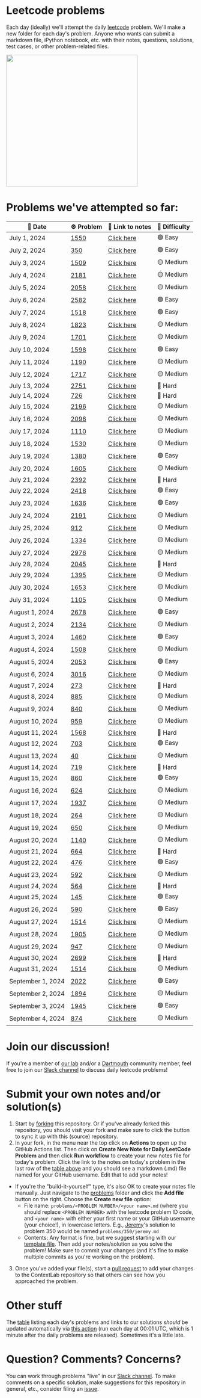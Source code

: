 # Leetcode problems

Each day (ideally) we'll attempt the daily [leetcode](https://leetcode.com) problem.  We'll make a new folder for each day's problem.  Anyone who wants can submit a markdown file, iPython notebook, etc. with their notes, questions, solutions, test cases, or other problem-related files.

<img src="https://github.com/ContextLab/leetcode-solutions/assets/9030494/867a1f48-19c9-4f71-967e-88c032d9a52d" width="350" height="350"/>


# Problems we've attempted so far:

| 📆 Date         | ⚙️ Problem                                                                                                     | 📝 Link to notes                                                                                             | 🚦 Difficulty |
|--------------|-------------------------------------------------------------------------------------------------------------|-----------------------------------------------------------------------------------------------------------|------------|
| July 1, 2024 | [1550](https://leetcode.com/problems/three-consecutive-odds/description/)                                         | [Click here](https://github.com/ContextLab/leetcode-solutions/tree/main/problems/1550)                     | 🟢  Easy        |
| July 2, 2024 | [350](https://leetcode.com/problems/intersection-of-two-arrays-ii/)                                         | [Click here](https://github.com/ContextLab/leetcode-solutions/tree/main/problems/350)                     | 🟢  Easy        |
| July 3, 2024 | [1509](https://leetcode.com/problems/minimum-difference-between-largest-and-smallest-value-in-three-moves/) | [Click here](https://github.com/ContextLab/leetcode-solutions/tree/main/problems/1509)                    | 🟡  Medium      |
| July 4, 2024 | [2181](https://leetcode.com/problems/merge-nodes-in-between-zeros/)                                         | [Click here](https://github.com/ContextLab/leetcode-solutions/tree/main/problems/2181)                    | 🟡  Medium      |
| July 5, 2024 | [2058](https://leetcode.com/problems/find-the-minimum-and-maximum-number-of-nodes-between-critical-points/) | [Click here](https://github.com/ContextLab/leetcode-solutions/tree/main/problems/2058)                    | 🟡  Medium      |
| July 6, 2024 | [2582](https://leetcode.com/problems/pass-the-pillow) | [Click here](https://github.com/ContextLab/leetcode-solutions/tree/main/problems/2582) | 🟢 Easy |
| July 7, 2024 | [1518](https://leetcode.com/problems/water-bottles) | [Click here](https://github.com/ContextLab/leetcode-solutions/tree/main/problems/1518) | 🟢 Easy |
| July 8, 2024 | [1823](https://leetcode.com/problems/find-the-winner-of-the-circular-game) | [Click here](https://github.com/ContextLab/leetcode-solutions/tree/main/problems/1823) | 🟡 Medium |
| July 9, 2024 | [1701](https://leetcode.com/problems/average-waiting-time) | [Click here](https://github.com/ContextLab/leetcode-solutions/tree/main/problems/1701) | 🟡 Medium |
| July 10, 2024 | [1598](https://leetcode.com/problems/crawler-log-folder) | [Click here](https://github.com/ContextLab/leetcode-solutions/tree/main/problems/1598) | 🟢 Easy |
| July 11, 2024 | [1190](https://leetcode.com/problems/reverse-substrings-between-each-pair-of-parentheses) | [Click here](https://github.com/ContextLab/leetcode-solutions/tree/main/problems/1190) | 🟡 Medium |
| July 12, 2024 | [1717](https://leetcode.com/problems/maximum-score-from-removing-substrings) | [Click here](https://github.com/ContextLab/leetcode-solutions/tree/main/problems/1717) | 🟡 Medium |
| July 13, 2024 | [2751](https://leetcode.com/problems/robot-collisions) | [Click here](https://github.com/ContextLab/leetcode-solutions/tree/main/problems/2751) | 🔴 Hard |
| July 14, 2024 | [726](https://leetcode.com/problems/number-of-atoms) | [Click here](https://github.com/ContextLab/leetcode-solutions/tree/main/problems/726) | 🔴 Hard |
| July 15, 2024 | [2196](https://leetcode.com/problems/create-binary-tree-from-descriptions) | [Click here](https://github.com/ContextLab/leetcode-solutions/tree/main/problems/2196) | 🟡 Medium |
| July 16, 2024 | [2096](https://leetcode.com/problems/step-by-step-directions-from-a-binary-tree-node-to-another) | [Click here](https://github.com/ContextLab/leetcode-solutions/tree/main/problems/2096) | 🟡 Medium |
| July 17, 2024 | [1110](https://leetcode.com/problems/delete-nodes-and-return-forest) | [Click here](https://github.com/ContextLab/leetcode-solutions/tree/main/problems/1110) | 🟡 Medium |
| July 18, 2024 | [1530](https://leetcode.com/problems/number-of-good-leaf-nodes-pairs) | [Click here](https://github.com/ContextLab/leetcode-solutions/tree/main/problems/1530) | 🟡 Medium |
| July 19, 2024 | [1380](https://leetcode.com/problems/lucky-numbers-in-a-matrix) | [Click here](https://github.com/ContextLab/leetcode-solutions/tree/main/problems/1380) | 🟢 Easy |
| July 20, 2024 | [1605](https://leetcode.com/problems/find-valid-matrix-given-row-and-column-sums) | [Click here](https://github.com/ContextLab/leetcode-solutions/tree/main/problems/1605) | 🟡 Medium |
| July 21, 2024 | [2392](https://leetcode.com/problems/build-a-matrix-with-conditions) | [Click here](https://github.com/ContextLab/leetcode-solutions/tree/main/problems/2392) | 🔴 Hard |
| July 22, 2024 | [2418](https://leetcode.com/problems/sort-the-people) | [Click here](https://github.com/ContextLab/leetcode-solutions/tree/main/problems/2418) | 🟢 Easy |
| July 23, 2024 | [1636](https://leetcode.com/problems/sort-array-by-increasing-frequency) | [Click here](https://github.com/ContextLab/leetcode-solutions/tree/main/problems/1636) | 🟢 Easy |
| July 24, 2024 | [2191](https://leetcode.com/problems/sort-the-jumbled-numbers) | [Click here](https://github.com/ContextLab/leetcode-solutions/tree/main/problems/2191) | 🟡 Medium |
| July 25, 2024 | [912](https://leetcode.com/problems/sort-an-array) | [Click here](https://github.com/ContextLab/leetcode-solutions/tree/main/problems/912) | 🟡 Medium |
| July 26, 2024 | [1334](https://leetcode.com/problems/find-the-city-with-the-smallest-number-of-neighbors-at-a-threshold-distance) | [Click here](https://github.com/ContextLab/leetcode-solutions/tree/main/problems/1334) | 🟡 Medium |
| July 27, 2024 | [2976](https://leetcode.com/problems/minimum-cost-to-convert-string-i) | [Click here](https://github.com/ContextLab/leetcode-solutions/tree/main/problems/2976) | 🟡 Medium |
| July 28, 2024 | [2045](https://leetcode.com/problems/second-minimum-time-to-reach-destination) | [Click here](https://github.com/ContextLab/leetcode-solutions/tree/main/problems/2045) | 🔴 Hard |
| July 29, 2024 | [1395](https://leetcode.com/problems/count-number-of-teams) | [Click here](https://github.com/ContextLab/leetcode-solutions/tree/main/problems/1395) | 🟡 Medium |
| July 30, 2024 | [1653](https://leetcode.com/problems/minimum-deletions-to-make-string-balanced) | [Click here](https://github.com/ContextLab/leetcode-solutions/tree/main/problems/1653) | 🟡 Medium |
| July 31, 2024 | [1105](https://leetcode.com/problems/filling-bookcase-shelves) | [Click here](https://github.com/ContextLab/leetcode-solutions/tree/main/problems/1105) | 🟡 Medium |
| August 1, 2024 | [2678](https://leetcode.com/problems/number-of-senior-citizens) | [Click here](https://github.com/ContextLab/leetcode-solutions/tree/main/problems/2678) | 🟢 Easy |
| August 2, 2024 | [2134](https://leetcode.com/problems/minimum-swaps-to-group-all-1s-together-ii) | [Click here](https://github.com/ContextLab/leetcode-solutions/tree/main/problems/2134) | 🟡 Medium |
| August 3, 2024 | [1460](https://leetcode.com/problems/make-two-arrays-equal-by-reversing-subarrays) | [Click here](https://github.com/ContextLab/leetcode-solutions/tree/main/problems/1460) | 🟢 Easy |
| August 4, 2024 | [1508](https://leetcode.com/problems/range-sum-of-sorted-subarray-sums) | [Click here](https://github.com/ContextLab/leetcode-solutions/tree/main/problems/1508) | 🟡 Medium |
| August 5, 2024 | [2053](https://leetcode.com/problems/kth-distinct-string-in-an-array) | [Click here](https://github.com/ContextLab/leetcode-solutions/tree/main/problems/2053) | 🟢 Easy |
| August 6, 2024 | [3016](https://leetcode.com/problems/minimum-number-of-pushes-to-type-word-ii) | [Click here](https://github.com/ContextLab/leetcode-solutions/tree/main/problems/3016) | 🟡 Medium |
| August 7, 2024 | [273](https://leetcode.com/problems/integer-to-english-words) | [Click here](https://github.com/ContextLab/leetcode-solutions/tree/main/problems/273) | 🔴 Hard |
| August 8, 2024 | [885](https://leetcode.com/problems/spiral-matrix-iii) | [Click here](https://github.com/ContextLab/leetcode-solutions/tree/main/problems/885) | 🟡 Medium |
| August 9, 2024 | [840](https://leetcode.com/problems/magic-squares-in-grid) | [Click here](https://github.com/ContextLab/leetcode-solutions/tree/main/problems/840) | 🟡 Medium |
| August 10, 2024 | [959](https://leetcode.com/problems/regions-cut-by-slashes) | [Click here](https://github.com/ContextLab/leetcode-solutions/tree/main/problems/959) | 🟡 Medium |
| August 11, 2024 | [1568](https://leetcode.com/problems/minimum-number-of-days-to-disconnect-island) | [Click here](https://github.com/ContextLab/leetcode-solutions/tree/main/problems/1568) | 🔴 Hard |
| August 12, 2024 | [703](https://leetcode.com/problems/kth-largest-element-in-a-stream) | [Click here](https://github.com/ContextLab/leetcode-solutions/tree/main/problems/703) | 🟢 Easy |
| August 13, 2024 | [40](https://leetcode.com/problems/combination-sum-ii) | [Click here](https://github.com/ContextLab/leetcode-solutions/tree/main/problems/40) | 🟡 Medium |
| August 14, 2024 | [719](https://leetcode.com/problems/find-k-th-smallest-pair-distance) | [Click here](https://github.com/ContextLab/leetcode-solutions/tree/main/problems/719) | 🔴 Hard |
| August 15, 2024 | [860](https://leetcode.com/problems/lemonade-change) | [Click here](https://github.com/ContextLab/leetcode-solutions/tree/main/problems/860) | 🟢 Easy |
| August 16, 2024 | [624](https://leetcode.com/problems/maximum-distance-in-arrays) | [Click here](https://github.com/ContextLab/leetcode-solutions/tree/main/problems/624) | 🟡 Medium |
| August 17, 2024 | [1937](https://leetcode.com/problems/maximum-number-of-points-with-cost) | [Click here](https://github.com/ContextLab/leetcode-solutions/tree/main/problems/1937) | 🟡 Medium |
| August 18, 2024 | [264](https://leetcode.com/problems/ugly-number-ii) | [Click here](https://github.com/ContextLab/leetcode-solutions/tree/main/problems/264) | 🟡 Medium |
| August 19, 2024 | [650](https://leetcode.com/problems/2-keys-keyboard) | [Click here](https://github.com/ContextLab/leetcode-solutions/tree/main/problems/650) | 🟡 Medium |
| August 20, 2024 | [1140](https://leetcode.com/problems/stone-game-ii) | [Click here](https://github.com/ContextLab/leetcode-solutions/tree/main/problems/1140) | 🟡 Medium |
| August 21, 2024 | [664](https://leetcode.com/problems/strange-printer) | [Click here](https://github.com/ContextLab/leetcode-solutions/tree/main/problems/664) | 🔴 Hard |
| August 22, 2024 | [476](https://leetcode.com/problems/number-complement) | [Click here](https://github.com/ContextLab/leetcode-solutions/tree/main/problems/476) | 🟢 Easy |
| August 23, 2024 | [592](https://leetcode.com/problems/fraction-addition-and-subtraction) | [Click here](https://github.com/ContextLab/leetcode-solutions/tree/main/problems/592) | 🟡 Medium |
| August 24, 2024 | [564](https://leetcode.com/problems/find-the-closest-palindrome) | [Click here](https://github.com/ContextLab/leetcode-solutions/tree/main/problems/564) | 🔴 Hard |
| August 25, 2024 | [145](https://leetcode.com/problems/binary-tree-postorder-traversal) | [Click here](https://github.com/ContextLab/leetcode-solutions/tree/main/problems/145) | 🟢 Easy |
| August 26, 2024 | [590](https://leetcode.com/problems/n-ary-tree-postorder-traversal) | [Click here](https://github.com/ContextLab/leetcode-solutions/tree/main/problems/590) | 🟢 Easy |
| August 27, 2024 | [1514](https://leetcode.com/problems/path-with-maximum-probability) | [Click here](https://github.com/ContextLab/leetcode-solutions/tree/main/problems/1514) | 🟡 Medium |
| August 28, 2024 | [1905](https://leetcode.com/problems/count-sub-islands) | [Click here](https://github.com/ContextLab/leetcode-solutions/tree/main/problems/1905) | 🟡 Medium |
| August 29, 2024 | [947](https://leetcode.com/problems/most-stones-removed-with-same-row-or-column) | [Click here](https://github.com/ContextLab/leetcode-solutions/tree/main/problems/947) | 🟡 Medium |
| August 30, 2024 | [2699](https://leetcode.com/problems/modify-graph-edge-weights) | [Click here](https://github.com/ContextLab/leetcode-solutions/tree/main/problems/2699) | 🔴 Hard |
| August 31, 2024 | [1514](https://leetcode.com/problems/path-with-maximum-probability) | [Click here](https://github.com/ContextLab/leetcode-solutions/tree/main/problems/1514) | 🟡 Medium |
| September 1, 2024 | [2022](https://leetcode.com/problems/convert-1d-array-into-2d-array) | [Click here](https://github.com/ContextLab/leetcode-solutions/tree/main/problems/2022) | 🟢 Easy |
| September 2, 2024 | [1894](https://leetcode.com/problems/find-the-student-that-will-replace-the-chalk) | [Click here](https://github.com/ContextLab/leetcode-solutions/tree/main/problems/1894) | 🟡 Medium |
| September 3, 2024 | [1945](https://leetcode.com/problems/sum-of-digits-of-string-after-convert) | [Click here](https://github.com/ContextLab/leetcode-solutions/tree/main/problems/1945) | 🟢 Easy |
| September 4, 2024 | [874](https://leetcode.com/problems/walking-robot-simulation) | [Click here](https://github.com/ContextLab/leetcode-solutions/tree/main/problems/874) | 🟡 Medium |

# Join our discussion!

If you're a member of [our lab](https://www.context-lab.com/) and/or a [Dartmouth](https://home.dartmouth.edu/) community member, feel free to join our [Slack channel](https://app.slack.com/client/EQ19QMD6Z/C0753BB4MC5) to discuss daily leetcode problems!

# Submit your own notes and/or solution(s)

1. Start by [forking](https://github.com/ContextLab/leetcode-solutions/fork) this repository.  Or if you've already forked this repository, you should visit your fork and make sure to click the button to sync it up with this (source) repository.
2. In your fork, in the menu near the top click on **Actions** to open up the GitHub Actions list.  Then click on **Create New Note for Daily LeetCode Problem** and then click **Run workflow** to create your new notes file for today's problem. Click the link to the notes on today's problem in the last row of the [table above](https://github.com/ContextLab/leetcode-solutions#problems-weve-attempted-thus-far) and you should see a markdown (.md) file named for your GitHub username.  Edit that to add your notes!
  - If you're the "build-it-yourself" type, it's also OK to create your notes file manually.  Just navigate to the [problems](https://github.com/ContextLab/leetcode-solutions/new/main/problems) folder and click the **Add file** button on the right.  Choose the **Create new file** option:
    - File name: `problems/<PROBLEM NUMBER>/<your name>.md` (where you should replace `<PROBLEM NUMBER>` with the leetcode problem ID code, and `<your name>` with either your first name or your GitHub username (your choice!), in lowercase letters.  E.g., [Jeremy](https://www.context-lab.com/people)'s solution to problem 350 would be named `problems/350/jeremy.md`
    - Contents: Any format is fine, but we suggest starting with our [template file](https://github.com/ContextLab/leetcode-solutions/blob/main/problems/template.md).  Then add your notes/solution as you solve the problem!  Make sure to commit your changes (and it's fine to make multiple commits as you're working on the problem).
3. Once you've added your file(s), start a [pull request](https://github.com/ContextLab/leetcode-solutions/pulls) to add your changes to the ContextLab repository so that others can see how you approached the problem.

# Other stuff

The [table](https://github.com/ContextLab/leetcode-solutions#problems-weve-attempted-thus-far) listing each day's problems and links to our solutions *should* be updated automatically via [this action](https://github.com/ContextLab/leetcode-solutions/actions/workflows/update_readme.yml) (run each day at 00:01 UTC, which is 1 minute after the daily problems are released).  Sometimes it's a little late.

# Question? Comments? Concerns?

You can work through problems "live" in our [Slack channel](https://app.slack.com/client/EQ19QMD6Z/C0753BB4MC5).  To make comments on a specific solution, make suggestions for this repository in general, etc., consider filing an [issue](https://github.com/ContextLab/leetcode-solutions/issues).
